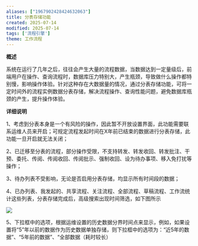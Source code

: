 ```yaml
---
aliases: ["1967902428424632063"]
title: 分表存储功能
created: 2025-07-14
modified: 2025-07-14
tags: ['流程引擎']
theme: 工作流程
---
```


**概述**

系统在运行了几年之后，往往会产生大量的流程数据，当数据达到一定量级后，前端用户在操作、查询流程时，数据库压力特别大，产生瓶颈，导致做什么操作都特别慢，影响操作体验。针对这种存在大数据量的情况，通过分表存储功能，可将一定时间外的流程实例数据分表存储，解决流程操作、查询性能问题，避免数据库瓶颈的产生，提升操作体验。

**详细说明**

1、考虑到分表本身是一个有风险的操作，因此暂不开放设置界面，此功能需要联系运维人员来开启；可规定流程发起时间在X年前已结束的数据进行分表存储，此功能一旦开启就无法关闭；

2、已迁移至分表的流程，部分操作受限，不支持转发、转发收回、转发批注、干预、委托、传阅、传阅收回、传阅批示、强制收回、设为待办事项、移入免打扰等操作；

3、待办列表不受影响，无论是否启用分表存储，均显示所有时间段的数据；

4、已办列表、我发起的、共享流程、关注流程、全部流程、草稿流程、工作流统计这些列表，分表存储完成后，高级搜索出现时间筛选，如下图所示

![](7ba19e0e882a3be91e27aa23b4f730cc.jpg)

5、下拉框中的选项，根据运维设置的历史数据分界时间点来显示，例如，如果设置将“5”年以前的数据作为历史数据单独存储，则下拉框中的选项为：“近5年的数据”、“5年前的数据”、“全部数据（耗时较长）